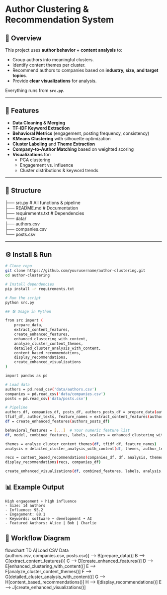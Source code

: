 # **Author Clustering & Recommendation System**

## 📌 Overview
This project uses **author behavior** + **content analysis** to:
- Group authors into meaningful clusters.
- Identify content themes per cluster.
- Recommend authors to companies based on **industry, size, and target topics**.
- Provide **clear visualizations** for analysis.

Everything runs from **`src.py`**.

---

## 🚀 Features
- **Data Cleaning & Merging**
- **TF-IDF Keyword Extraction**
- **Behavioral Metrics** (engagement, posting frequency, consistency)
- **KMeans Clustering** with silhouette optimization
- **Cluster Labeling** and **Theme Extraction**
- **Company-to-Author Matching** based on weighted scoring
- **Visualizations** for:
  - PCA clustering
  - Engagement vs. influence
  - Cluster distributions & keyword trends

---

## 📂 Structure

├── src.py # All functions & pipeline  
├── README.md # Documentation  
├── requirements.txt # Dependencies  
└── data/  
├── authors.csv  
├── companies.csv  
└── posts.csv  


---

## ⚙️ Install & Run
```bash
# Clone repo
git clone https://github.com/yourusername/author-clustering.git
cd author-clustering

# Install dependencies
pip install -r requirements.txt

# Run the script
python src.py

## 🛠 Usage in Python

from src import (
    prepare_data,
    extract_content_features,
    create_enhanced_features,
    enhanced_clustering_with_content,
    analyze_cluster_content_themes,
    detailed_cluster_analysis_with_content,
    content_based_recommendations,
    display_recommendations,
    create_enhanced_visualizations
)

import pandas as pd

# Load data
authors = pd.read_csv('data/authors.csv')
companies = pd.read_csv('data/companies.csv')
posts = pd.read_csv('data/posts.csv')

# Pipeline
authors_df, companies_df, posts_df, authors_posts_df = prepare_data(authors, companies, posts)
tfidf_df, author_texts, feature_names = extract_content_features(authors_posts_df)
df = create_enhanced_features(authors_posts_df)

behavioral_features = [...]  # Your numeric feature list
df, model, combined_features, labels, scalers = enhanced_clustering_with_content(df, behavioral_features, tfidf_df)

themes = analyze_cluster_content_themes(df, tfidf_df, feature_names)
analysis = detailed_cluster_analysis_with_content(df, themes, author_texts)

recs = content_based_recommendations(companies_df, df, analysis, themes)
display_recommendations(recs, companies_df)

create_enhanced_visualizations(df, combined_features, labels, analysis, themes)
```

## 📊 Example Output

```Cluster: Top Influencers
High engagement + high influence
- Size: 14 authors
- Influence: 95.2
- Engagement: 88.1
- Keywords: software • development • AI
- Featured Authors: Alice | Bob | Charlie
```

## 🔄 Workflow Diagram

flowchart TD
    A[Load CSV Data<br>(authors.csv, companies.csv, posts.csv)] --> B[prepare_data()]
    B --> C[extract_content_features()]
    C --> D[create_enhanced_features()]
    D --> E[enhanced_clustering_with_content()]
    E --> F[analyze_cluster_content_themes()]
    F --> G[detailed_cluster_analysis_with_content()]
    G --> H[content_based_recommendations()]
    H --> I[display_recommendations()]
    E --> J[create_enhanced_visualizations()]

